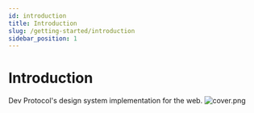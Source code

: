 ```yaml
---
id: introduction
title: Introduction
slug: /getting-started/introduction
sidebar_position: 1
---
```

# Introduction
Dev Protocol's design system implementation for the web.
![cover.png](https://raw.githubusercontent.com/dev-protocol/hashi-web/main/media/img.png)
